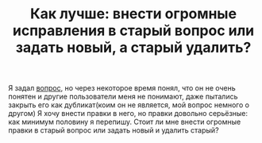 ﻿---
title: "Как лучше: внести огромные исправления в старый вопрос или задать новый, а старый удалить?"
se.owner.user_id: 532877
se.owner.display_name: "Зонтик"
se.owner.link: "https://ru.meta.stackoverflow.com/users/532877/%d0%97%d0%be%d0%bd%d1%82%d0%b8%d0%ba"
se.link: "https://ru.meta.stackoverflow.com/questions/12282/%d0%9a%d0%b0%d0%ba-%d0%bb%d1%83%d1%87%d1%88%d0%b5-%d0%b2%d0%bd%d0%b5%d1%81%d1%82%d0%b8-%d0%be%d0%b3%d1%80%d0%be%d0%bc%d0%bd%d1%8b%d0%b5-%d0%b8%d1%81%d0%bf%d1%80%d0%b0%d0%b2%d0%bb%d0%b5%d0%bd%d0%b8%d1%8f-%d0%b2-%d1%81%d1%82%d0%b0%d1%80%d1%8b%d0%b9-%d0%b2%d0%be%d0%bf%d1%80%d0%be%d1%81-%d0%b8%d0%bb%d0%b8-%d0%b7%d0%b0%d0%b4%d0%b0%d1%82%d1%8c-%d0%bd%d0%be%d0%b2%d1%8b%d0%b9-%d0%b0-%d1%81%d1%82%d0%b0%d1%80%d1%8b"
se.question_id: 12282
se.post_type: question
---
<p>Я задал <a href="https://ru.stackoverflow.com/questions/1482831/%D0%9A%D0%B0%D0%BA-%D1%83%D0%BB%D1%83%D1%87%D1%88%D0%B8%D1%82%D1%8C-%D0%BD%D0%B0%D0%B9%D0%B4%D0%B5%D0%BD%D0%BD%D1%8B%D0%B9-%D0%BC%D0%BD%D0%BE%D0%B9-%D1%81%D0%BF%D0%BE%D1%81%D0%BE%D0%B1-%D0%B7%D0%B0%D0%BF%D1%83%D1%81%D0%BA%D0%B0-jar-%D0%B1%D0%B5%D0%B7-jre">вопрос</a>, но через некоторое время понял, что он не очень понятен и другие пользователи меня не понимают, даже пытались закрыть его как дубликат(коим он не является, мой вопрос немного о другом) Я хочу внести правки в него, но правки довольно серьёзные: как минимум половину я перепишу. Стоит ли мне внести огромные правки в старый вопрос или задать новый и удалить старый?</p>
